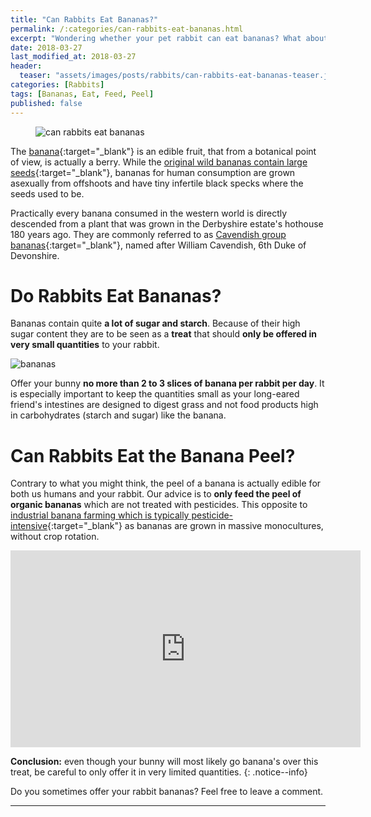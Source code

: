 ```yaml
---
title: "Can Rabbits Eat Bananas?"
permalink: /:categories/can-rabbits-eat-bananas.html
excerpt: "Wondering whether your pet rabbit can eat bananas? What about the peel? Find out if bananas are healthy for your bunny and learn some tips on how to feed them."
date: 2018-03-27
last_modified_at: 2018-03-27
header:
  teaser: "assets/images/posts/rabbits/can-rabbits-eat-bananas-teaser.jpg"
categories: [Rabbits]
tags: [Bananas, Eat, Feed, Peel]
published: false
---
```


<figure>
  <img src="{{ site.url }}/assets/images/posts/rabbits/can-rabbits-eat-bananas.jpg" alt="can rabbits eat bananas" class="title-banner">
</figure>

The [banana](https://en.wikipedia.org/wiki/Banana){:target="_blank"} is an edible fruit, that from a botanical point of view, is actually a berry. While the [original wild bananas contain large seeds](https://en.wikipedia.org/wiki/Banana#Modern_cultivation){:target="_blank"}, bananas for human consumption are grown asexually from offshoots and have tiny infertile black specks where the seeds used to be.

Practically every banana consumed in the western world is directly descended from a plant that was grown in the Derbyshire estate's hothouse 180 years ago. They are commonly referred to as [Cavendish group bananas](https://en.wikipedia.org/wiki/Banana#Cavendish){:target="_blank"}, named after William Cavendish, 6th Duke of Devonshire.

# Do Rabbits Eat Bananas?

Bananas contain quite **a lot of sugar and starch**. Because of their high sugar content they are to be seen as a **treat** that should **only be offered in very small quantities** to your rabbit.

<img src="{{ site.url }}/assets/images/posts/food/bananas.jpg" alt="bananas" class="align-right">

Offer your bunny **no more than 2 to 3 slices of banana per rabbit per day**. It is especially important to keep the quantities small as your long-eared friend's intestines are designed to digest grass and not food products high in carbohydrates (starch and sugar) like the banana.

# Can Rabbits Eat the Banana Peel?

Contrary to what you might think, the peel of a banana is actually edible for both us humans and your rabbit. Our advice is to **only feed the peel of organic bananas** which are not treated with pesticides. This opposite to [industrial banana farming which is typically pesticide-intensive](http://www.ewg.org/enviroblog/2014/04/bananas){:target="_blank"} as bananas are grown in massive monocultures, without crop rotation.

<iframe width="560" height="315" src="https://www.youtube.com/embed/DmNrEjkQ1Gs" frameborder="0" allowfullscreen></iframe>

**Conclusion:** even though your bunny will most likely go banana's over this treat, be careful to only offer it in very limited quantities.
{: .notice--info}

Do you sometimes offer your rabbit bananas? Feel free to leave a comment.

---
